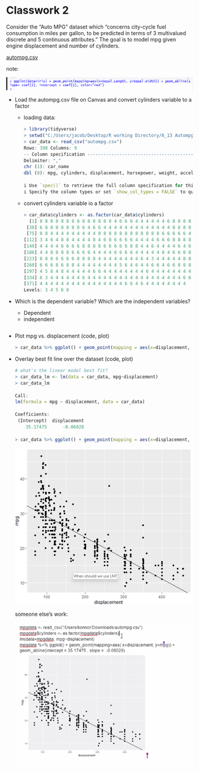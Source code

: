 # Classwork 2

Consider the “Auto MPG” dataset which “concerns city-cycle fuel consumption in miles per gallon, to be predicted in terms of 3 multivalued discrete and 5 continuous attributes.” The goal is to model mpg given engine displacement and number of cylinders.

[autompg.csv](Classwork%202%2072b051b533114465822474c3425e521d/autompg.csv)

note: 

![Untitled](Classwork%202%2072b051b533114465822474c3425e521d/Untitled.png)

- Load the autompg.csv file on Canvas and convert cylinders variable to a factor
    - loading data:
        
        ```r
        > library(tidyverse)
        > setwd("C:/Users/jacob/Desktop/R working Directory/6_13 Autompg")
        > car_data <- read_csv("autompg.csv")
        Rows: 398 Columns: 9                                                                                               
        -- Column specification --------------------------------------------------------
        Delimiter: ","
        chr (1): car_name
        dbl (8): mpg, cylinders, displacement, horsepower, weight, acceleration, mod...
        
        i Use `spec()` to retrieve the full column specification for this data.
        i Specify the column types or set `show_col_types = FALSE` to quiet this messag
        ```
        
    - convert cylinders variable io a factor
        
        ```r
        > car_data$cylinders <- as.factor(car_data$cylinders)
          [1] 8 8 8 8 8 8 8 8 8 8 8 8 8 8 4 6 6 6 4 4 4 4 4 4 6 8 8 8 8 4 4 4 4 6 6 6 6
         [38] 6 8 8 8 8 8 8 8 6 4 6 6 4 4 4 4 4 4 4 4 4 4 4 4 4 8 8 8 8 8 8 8 8 8 3 8 8
         [75] 8 8 4 4 4 4 4 4 4 4 4 8 8 8 8 8 8 8 8 8 8 8 8 6 6 6 6 6 4 8 8 8 8 6 4 4 4
        [112] 3 4 6 4 8 8 4 4 4 4 8 4 6 8 6 6 6 6 4 4 4 4 6 6 6 8 8 8 8 8 4 4 4 4 4 4 4
        [149] 4 4 4 4 6 6 6 6 8 8 8 8 6 6 6 6 6 8 8 4 4 6 4 4 4 4 6 4 6 4 4 4 4 4 4 4 4
        [186] 4 4 8 8 8 8 6 6 6 6 4 4 4 4 6 6 6 6 4 4 4 4 4 8 4 6 6 8 8 8 8 4 4 4 4 4 8
        [223] 8 8 8 6 6 6 6 8 8 8 8 4 4 4 4 4 4 4 4 6 4 3 4 4 4 4 4 8 8 8 6 6 6 4 6 6 6
        [260] 6 6 6 8 6 8 8 4 4 4 4 4 4 4 4 5 6 4 6 4 4 6 6 4 6 6 8 8 8 8 8 8 8 8 4 4 4
        [297] 4 5 8 4 8 4 4 4 4 4 6 6 4 4 4 4 4 4 4 4 6 4 4 4 4 4 4 4 4 4 4 5 4 4 4 4 4
        [334] 6 3 4 4 4 4 4 4 6 4 4 4 4 4 4 4 4 4 4 4 4 4 4 4 4 4 4 6 6 6 6 8 6 6 4 4 4
        [371] 4 4 4 4 4 4 4 4 4 4 4 4 4 4 4 4 6 6 4 6 4 4 4 4 4 4 4 4
        Levels: 3 4 5 6 8
        ```
        
- Which is the dependent variable? Which are the independent variables?
    - Dependent
    - independent
    
    ```r
    
    ```
    
- Plot mpg vs. displacement (code, plot)
    
    ```r
    > car_data %>% ggplot() + geom_point(mapping = aes(x=displacement, y=mpg))
    ```
    
- Overlay best fit line over the dataset (code, plot)
    
    ```r
    # what's the linear model best fit?
    > car_data_lm <- lm(data = car_data, mpg~displacement)
    > car_data_lm
    
    Call:
    lm(formula = mpg ~ displacement, data = car_data)
    
    Coefficients:
     (Intercept)  displacement  
        35.17475      -0.06028
    
    > car_data %>% ggplot() + geom_point(mapping = aes(x=displacement, y=mpg)) + geom_abline(intercept = 35.17475, slope = -0.06028)
    ```
    
    ![Untitled](Classwork%202%2072b051b533114465822474c3425e521d/Untitled%201.png)
    
    someone else’s work:
    
    ![Untitled](Classwork%202%2072b051b533114465822474c3425e521d/Untitled%202.png)